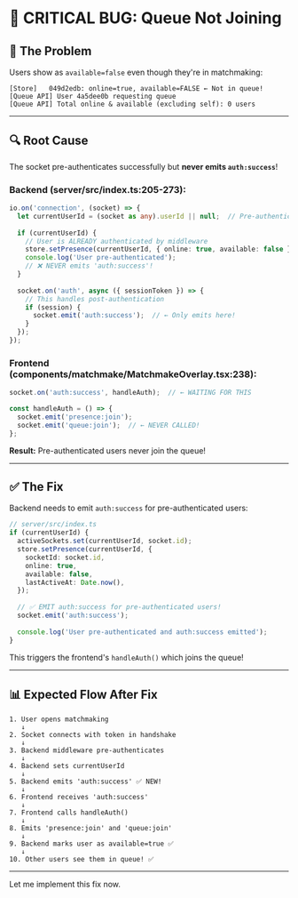 # 🔴 CRITICAL BUG: Queue Not Joining

## 🐛 **The Problem**

Users show as `available=false` even though they're in matchmaking:

```
[Store]   049d2edb: online=true, available=FALSE ← Not in queue!
[Queue API] User 4a5dee0b requesting queue
[Queue API] Total online & available (excluding self): 0 users
```

---

## 🔍 **Root Cause**

The socket pre-authenticates successfully but **never emits `auth:success`**!

### Backend (server/src/index.ts:205-273):
```typescript
io.on('connection', (socket) => {
  let currentUserId = (socket as any).userId || null;  // Pre-authenticated!
  
  if (currentUserId) {
    // User is ALREADY authenticated by middleware
    store.setPresence(currentUserId, { online: true, available: false });
    console.log('User pre-authenticated');
    // ❌ NEVER emits 'auth:success'!
  }
  
  socket.on('auth', async ({ sessionToken }) => {
    // This handles post-authentication
    if (session) {
      socket.emit('auth:success');  // ← Only emits here!
    }
  });
});
```

### Frontend (components/matchmake/MatchmakeOverlay.tsx:238):
```typescript
socket.on('auth:success', handleAuth);  // ← WAITING FOR THIS

const handleAuth = () => {
  socket.emit('presence:join');
  socket.emit('queue:join');  // ← NEVER CALLED!
};
```

**Result:** Pre-authenticated users never join the queue!

---

## ✅ **The Fix**

Backend needs to emit `auth:success` for pre-authenticated users:

```typescript
// server/src/index.ts
if (currentUserId) {
  activeSockets.set(currentUserId, socket.id);
  store.setPresence(currentUserId, {
    socketId: socket.id,
    online: true,
    available: false,
    lastActiveAt: Date.now(),
  });
  
  // ✅ EMIT auth:success for pre-authenticated users!
  socket.emit('auth:success');
  
  console.log('User pre-authenticated and auth:success emitted');
}
```

This triggers the frontend's `handleAuth()` which joins the queue!

---

## 📊 **Expected Flow After Fix**

```
1. User opens matchmaking
   ↓
2. Socket connects with token in handshake
   ↓
3. Backend middleware pre-authenticates
   ↓
4. Backend sets currentUserId
   ↓
5. Backend emits 'auth:success' ✅ NEW!
   ↓
6. Frontend receives 'auth:success'
   ↓
7. Frontend calls handleAuth()
   ↓
8. Emits 'presence:join' and 'queue:join'
   ↓
9. Backend marks user as available=true ✅
   ↓
10. Other users see them in queue! ✅
```

---

Let me implement this fix now.

